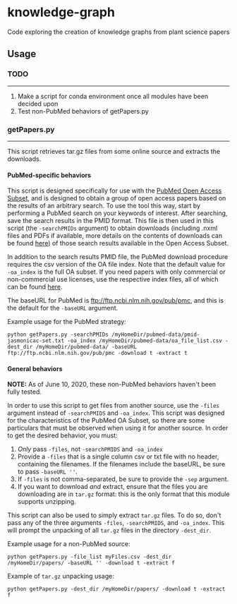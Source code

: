 # knowledge-graph
Code exploring the creation of knowledge graphs from plant science papers
## Usage
### TODO
--------
1. Make a script for conda environment once all modules have been decided upon 
2. Test non-PubMed behaviors of getPapers.py

### getPapers.py
----------------
This script retrieves tar.gz files from some online source and extracts the downloads. <br>

#### PubMed-specific behaviors
This script is designed specifically for use with the [PubMed Open Access Subset](https://www.ncbi.nlm.nih.gov/pmc/tools/openftlist/), and is designed to obtain a group of open access papers based on the results of an arbitrary search. To use the tool this way, start by performing a PubMed search on your keywords of interest. After searching, save the search results in the PMID format. This file is then used in this script (the `-searchPMIDs` argument) to obtain downloads (including .nxml files and PDFs if available, more details on the contents of downloads can be found [here](https://www.ncbi.nlm.nih.gov/pmc/tools/ftp/)) of those search results available in the Open Access Subset.<br>

In addition to the search results PMID file, the PubMed download procedure requires the csv version of the OA file index. Note that the default value for `-oa_index` is the full OA subset. If you need papers with only commercial or non-commercial use licenses, use the respective index files, all of which can be found [here](https://www.ncbi.nlm.nih.gov/pmc/tools/ftp/). <br>

The baseURL for PubMed is ftp://ftp.ncbi.nlm.nih.gov/pub/pmc, and this is the default for the `-baseURL` argument.<br>

Example usage for the PubMed strategy:
```
python getPapers.py -searchPMIDs /myHomeDir/pubmed-data/pmid-jasmonicac-set.txt -oa_index /myHomeDir/pubmed-data/oa_file_list.csv -dest_dir /myHomeDir/pubmed-data/ -baseURL ftp://ftp.ncbi.nlm.nih.gov/pub/pmc -download t -extract t
```

#### General behaviors
**NOTE:** As of June 10, 2020, these non-PubMed behaviors haven't been fully tested.<br>

In order to use this script to get files from another source, use the `-files` argument instead of `-searchPMIDS` and `-oa_index`. This script was designed for the characteristics of the PubMed OA Subset, so there are some particulars that must be observed when using it for another source. In order to get the desired behavior, you must:
1. *Only* pass `-files`, not `-searchPMIDS` and `-oa_index`
2. Provide a `-files` that is a single column csv or txt file with no header, containing the filenames. If the filenames include the baseURL, be sure to pass `-baseURL ''`.
3. If `-files` is not comma-separated, be sure to provide the `-sep` argument.
4. If you want to download *and* extract, ensure that the files you are downloading are in `tar.gz` format: this is the only format that this module supports unzipping.

This script can also be used to simply extract `tar.gz` files. To do so, don't pass any of the three arguments `-files`, `-searchPMIDS`, and `-oa_index`. This will prompt the unpacking of all `tar.gz` files in the directory `-dest_dir`. <br> 

Example usage for a non-PubMed source:
```
python getPapers.py -file_list myFiles.csv -dest_dir /myHomeDir/papers/ -baseURL '' -download t -extract f
```

Example of `tar.gz` unpacking usage:
```
python getPapers.py -dest_dir /myHomeDir/papers/ -download t -extract f
```
